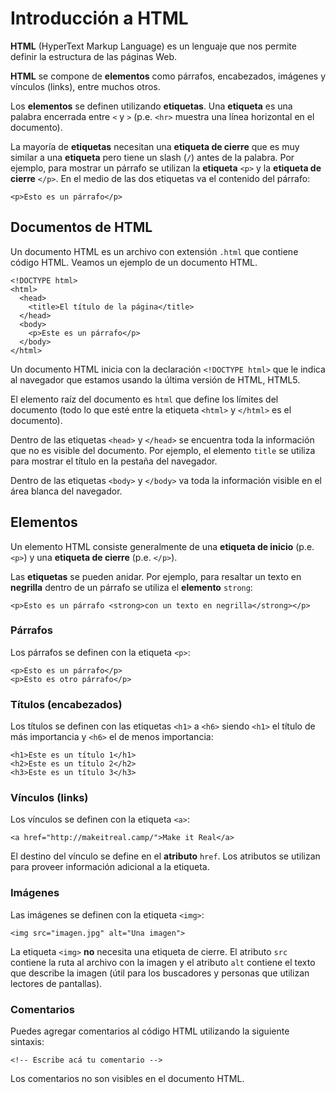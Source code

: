 # Introducción a HTML

**HTML** \(HyperText Markup Language\) es un lenguaje que nos permite definir la estructura de las páginas Web.

**HTML** se compone de **elementos** como párrafos, encabezados, imágenes y vínculos \(links\), entre muchos otros.

Los **elementos** se definen utilizando **etiquetas**. Una **etiqueta** es una palabra encerrada entre `<` y `>` \(p.e. `<hr>` muestra una línea horizontal en el documento\).

La mayoría de **etiquetas** necesitan una **etiqueta de cierre** que es muy similar a una **etiqueta** pero tiene un slash \(`/`\) antes de la palabra. Por ejemplo, para mostrar un párrafo se utilizan la **etiqueta** `<p>` y la **etiqueta de cierre** `</p>`. En el medio de las dos etiquetas va el contenido del párrafo:

```markup
<p>Esto es un párrafo</p>
```

## Documentos de HTML

Un documento HTML es un archivo con extensión `.html` que contiene código HTML. Veamos un ejemplo de un documento HTML.

```markup
<!DOCTYPE html>
<html>
  <head>
    <title>El título de la página</title>
  </head>
  <body>
    <p>Este es un párrafo</p>
  </body>
</html>
```

Un documento HTML inicia con la declaración `<!DOCTYPE html>` que le indica al navegador que estamos usando la última versión de HTML, HTML5.

El elemento raíz del documento es `html` que define los límites del documento \(todo lo que esté entre la etiqueta `<html>` y `</html>` es el documento\).

Dentro de las etiquetas `<head>` y `</head>` se encuentra toda la información que no es visible del documento. Por ejemplo, el elemento `title` se utiliza para mostrar el título en la pestaña del navegador.

Dentro de las etiquetas `<body>` y `</body>` va toda la información visible en el área blanca del navegador.

## Elementos

Un elemento HTML consiste generalmente de una **etiqueta de inicio** \(p.e. `<p>`\) y una **etiqueta de cierre** \(p.e. `</p>`\).

Las **etiquetas** se pueden anidar. Por ejemplo, para resaltar un texto en **negrilla** dentro de un párrafo se utiliza el **elemento** `strong`:

```markup
<p>Esto es un párrafo <strong>con un texto en negrilla</strong></p>
```

### Párrafos

Los párrafos se definen con la etiqueta `<p>`:

```markup
<p>Esto es un párrafo</p>
<p>Esto es otro párrafo</p>
```

### Títulos \(encabezados\)

Los títulos se definen con las etiquetas `<h1>` a `<h6>` siendo `<h1>` el título de más importancia y `<h6>` el de menos importancia:

```markup
<h1>Este es un título 1</h1>
<h2>Este es un título 2</h2>
<h3>Este es un título 3</h3>
```

### Vínculos \(links\)

Los vínculos se definen con la etiqueta `<a>`:

```markup
<a href="http://makeitreal.camp/">Make it Real</a>
```

El destino del vínculo se define en el **atributo** `href`. Los atributos se utilizan para proveer información adicional a la etiqueta.

### Imágenes

Las imágenes se definen con la etiqueta `<img>`:

```markup
<img src="imagen.jpg" alt="Una imagen">
```

La etiqueta `<img>` **no** necesita una etiqueta de cierre. El atributo `src` contiene la ruta al archivo con la imagen y el atributo `alt` contiene el texto que describe la imagen \(útil para los buscadores y personas que utilizan lectores de pantallas\).

### Comentarios

Puedes agregar comentarios al código HTML utilizando la siguiente sintaxis:

```markup
<!-- Escribe acá tu comentario -->
```

Los comentarios no son visibles en el documento HTML.

